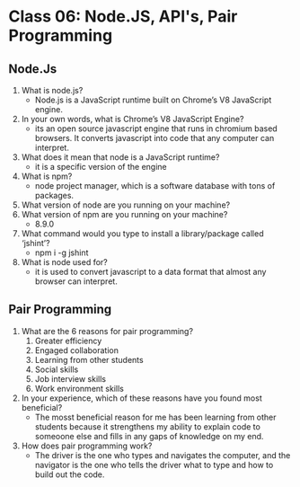 # Class 06: Node.JS, API's, Pair Programming

## Node.Js

1. What is node.js?
   - Node.js is a JavaScript runtime built on Chrome’s V8 JavaScript engine.
2. In your own words, what is Chrome’s V8 JavaScript Engine?
   - its an open source javascript engine that runs in chromium based browsers. It converts javascript into code that any computer can interpret.
3. What does it mean that node is a JavaScript runtime?
   - it is a specific version of the engine
4. What is npm?
   - node project manager, which is a software database with tons of packages.
5. What version of node are you running on your machine?
6. What version of npm are you running on your machine?
   - 8.9.0
7. What command would you type to install a library/package called ‘jshint’?
   - npm i -g jshint
8. What is node used for?
   - it is used to convert javascript to a data format that almost any browser can interpret. 

## Pair Programming
    
1. What are the 6 reasons for pair programming?
   1. Greater efficiency
   2. Engaged collaboration
   3. Learning from other students
   4. Social skills
   5. Job interview skills
   6. Work environment skills
2. In your experience, which of these reasons have you found most beneficial?
   - The mosst beneficial reason for me has been learning from other students because it strengthens my ability to explain code to someoone else and fills in any gaps of knowledge on my end.
3. How does pair programming work?
   - The driver is the one who types and navigates the computer, and the navigator is the one who tells the driver what to type and how to build out the code.
